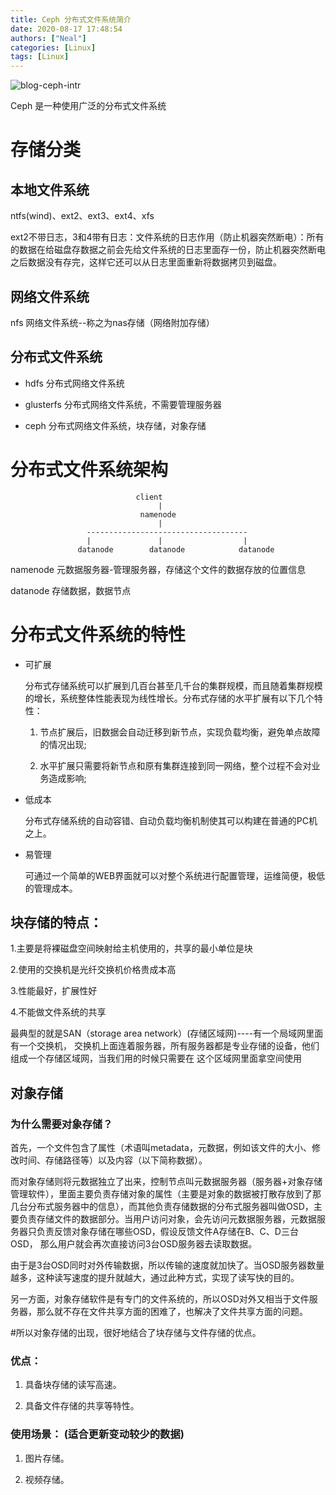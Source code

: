 ```yaml
---
title: Ceph 分布式文件系统简介
date: 2020-08-17 17:48:54
authors: ["Neal"]
categories: [Linux]
tags: [Linux]
---
```


![blog-ceph-intr](https://pengshp.coding.net/p/images/d/images/git/raw/master/blog-ceph-intr.jpg "Ceph")

Ceph 是一种使用广泛的分布式文件系统



<!--more-->

# 存储分类

## 本地文件系统

ntfs(wind)、ext2、ext3、ext4、xfs          

ext2不带日志，3和4带有日志：文件系统的日志作用（防止机器突然断电）：所有的数据在给磁盘存数据之前会先给文件系统的日志里面存一份，防止机器突然断电之后数据没有存完，这样它还可以从日志里面重新将数据拷贝到磁盘。

## 网络文件系统

nfs           网络文件系统--称之为nas存储（网络附加存储）

## 分布式文件系统

- hdfs          分布式网络文件系统         

- glusterfs     分布式网络文件系统，不需要管理服务器         

- ceph          分布式网络文件系统，块存储，对象存储

# 分布式文件系统架构

```shell
							client
                                 |
                             namenode   
                                 |
                 ------------------------------------
                 |               |                  |
               datanode        datanode            datanode
```

namenode 元数据服务器-管理服务器，存储这个文件的数据存放的位置信息

datanode 存储数据，数据节点

# 分布式文件系统的特性

- 可扩展         

  分布式存储系统可以扩展到几百台甚至几千台的集群规模，而且随着集群规模的增长，系统整体性能表现为线性增长。分布式存储的水平扩展有以下几个特性：           

  1) 节点扩展后，旧数据会自动迁移到新节点，实现负载均衡，避免单点故障的情况出现;           

  2) 水平扩展只需要将新节点和原有集群连接到同一网络，整个过程不会对业务造成影响;          

- 低成本         

  分布式存储系统的自动容错、自动负载均衡机制使其可以构建在普通的PC机之上。          

- 易管理         

  可通过一个简单的WEB界面就可以对整个系统进行配置管理，运维简便，极低的管理成本。

## 块存储的特点：     

1.主要是将裸磁盘空间映射给主机使用的，共享的最小单位是块     

2.使用的交换机是光纤交换机价格贵成本高     

3.性能最好，扩展性好     

4.不能做文件系统的共享

最典型的就是SAN（storage area network）(存储区域网)----有一个局域网里面有一个交换机， 交换机上面连着服务器，所有服务器都是专业存储的设备，他们组成一个存储区域网，当我们用的时候只需要在 这个区域网里面拿空间使用

## 对象存储                        

### 为什么需要对象存储？     

首先，一个文件包含了属性（术语叫metadata，元数据，例如该文件的大小、修改时间、存储路径等）以及内容（以下简称数据）。      

而对象存储则将元数据独立了出来，控制节点叫元数据服务器（服务器+对象存储管理软件），里面主要负责存储对象的属性（主要是对象的数据被打散存放到了那几台分布式服务器中的信息），而其他负责存储数据的分布式服务器叫做OSD，主要负责存储文件的数据部分。当用户访问对象，会先访问元数据服务器，元数据服务器只负责反馈对象存储在哪些OSD，假设反馈文件A存储在B、C、D三台OSD， 那么用户就会再次直接访问3台OSD服务器去读取数据。      

由于是3台OSD同时对外传输数据，所以传输的速度就加快了。当OSD服务器数量越多，这种读写速度的提升就越大，通过此种方式，实现了读写快的目的。      

另一方面，对象存储软件是有专门的文件系统的，所以OSD对外又相当于文件服务器，那么就不存在文件共享方面的困难了，也解决了文件共享方面的问题。      

#所以对象存储的出现，很好地结合了块存储与文件存储的优点。  

### 优点：         

1. 具备块存储的读写高速。         

2. 具备文件存储的共享等特性。  

### 使用场景： (适合更新变动较少的数据)         

1. 图片存储。         

2. 视频存储。